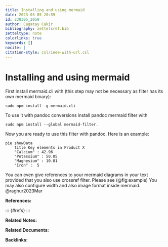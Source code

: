 ```yaml
---
title: Installing and using mermaid
date: 2023-03-05 20:59
id: 230305_2059
author: Cagatay Cakir
bibliography: zettelsref.bib
zetteltype: note
colorlinks: true
keywords: []
nocite: |
citation-style: csl/ieee-with-url.csl
---
```


<!---tags:mermaid:pandoc:--->

# Installing and using mermaid 

First install mermaid.cli with (this step may not be necessary as filter has its own mermaid binary):

	sudo npm install -g mermaid.cli

To use it with pandoc conversions install pandoc mermaid filter with

	sudo npm install --global mermaid-filter.
	
Now you are ready to use this filter with pandoc.
Here is an example:

```{.mermaid caption="Example" #fig:example width=800}
pie showData
    title Key elements in Product X
    "Calcium" : 42.96
    "Potassium" : 50.05
    "Magnesium" : 10.01
    "Iron" :  5
```

You can even give references to your mermaid diagrams in your text provided
that you also use crossref filter. Please see (@fig:example)
You may also configure width and also image format inside mermaid. @raghur2023Mar

**References:**

::: {#refs}
:::

**Related Notes:**


**Related Documents:**


**Backlinks:**
